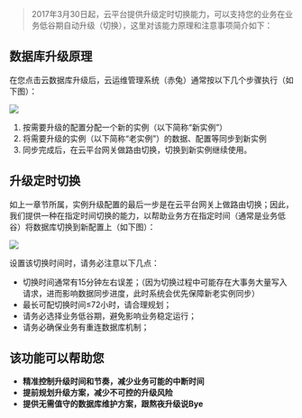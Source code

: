 > 2017年3月30日起，云平台提供升级定时切换能力，可以支持您的业务在业务低谷期自动升级（切换），这里对该能力原理和注意事项简介如下：

## 数据库升级原理
在您点击云数据库升级后，云运维管理系统（赤兔）通常按以下几个步骤执行（如下图）：

![](http://imgcache.tce.fsphere.cn/static/mc.qcloudimg.com/static/img/b746129256a7115a5fd108cbf0baefcd/%7B9EA720D4-E227-4DCB-9E1C-A13B8110CBA5%7D.png)

1. 按需要升级的配置分配一个新的实例（以下简称“新实例”）
2. 将需要升级的实例（以下简称“老实例”）的数据、配置等同步到新实例
3. 同步完成后，在云平台网关做路由切换，切换到新实例继续使用。

## 升级定时切换
如上一章节所属，实例升级配置的最后一步是在云平台网关上做路由切换；因此，我们提供一种在指定时间切换的能力，以帮助业务方在指定时间（通常是业务低谷）将数据库切换到新配置上（如下图）：

![](http://imgcache.tce.fsphere.cn/static/mc.qcloudimg.com/static/img/47ab9957b5822eef2bacc77701eec9a9/%7B92219BCF-B384-4523-81B9-1B4260779E08%7D.png)

设置该切换时间时，请务必注意以下几点：

- 切换时间通常有15分钟左右误差；（因为切换过程中可能存在大事务大量写入请求，进而影响数据同步进度，此时系统会优先保障新老实例同步）
- 最长可配切换时间≤72小时，请合理规划；
- 请务必选择业务低谷期，避免影响业务稳定运行；
- 请务必确保业务有重连数据库机制；

## 该功能可以帮助您

- **精准控制升级时间和节奏，减少业务可能的中断时间**
- **提前规划升级方案，减少不可控的升级风险**
- **提供无需值守的数据库维护方案，跟熬夜升级说Bye**

